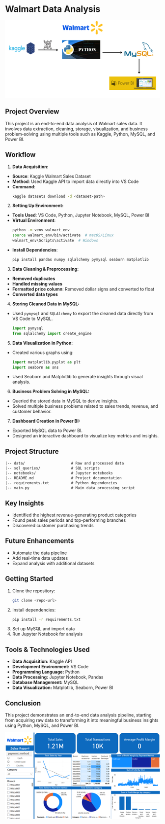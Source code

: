 # Walmart Data Analysis

![Project Pipeline](https://github.com/dhyeymodi2001/Walmart-Data-Analysis/blob/main/Walmart%20Workflow.png)

## Project Overview
This project is an end-to-end data analysis of Walmart sales data. It involves data extraction, cleaning, storage, visualization, and business problem-solving using multiple tools such as Kaggle, Python, MySQL, and Power BI.

## Workflow
1. **Data Acquisition:**
- **Source**: Kaggle Walmart Sales Dataset
- **Method**: Used Kaggle API to import data directly into VS Code
- **Command**:
  ```bash
  kaggle datasets download -d <dataset-path>
  ```

2. **Setting Up Environment:**
- **Tools Used**: VS Code, Python, Jupyter Notebook, MySQL, Power BI
- **Virtual Environment**:
  ```bash
  python -m venv walmart_env
  source walmart_env/bin/activate  # macOS/Linux
  walmart_env\Scripts\activate  # Windows
  ```
- **Install Dependencies**:
  ```bash
  pip install pandas numpy sqlalchemy pymysql seaborn matplotlib
  ```

3. **Data Cleaning & Preprocessing:**
- **Removed duplicates**
- **Handled missing values**
- **Formatted price column**: Removed dollar signs and converted to float
- **Converted data types**


4. **Storing Cleaned Data in MySQL:**
- Used `pymysql` and `SQLAlchemy` to export the cleaned data directly from VS Code to MySQL.
  ```python
  import pymysql
  from sqlalchemy import create_engine
  ```

5. **Data Visualization in Python:**
- Created various graphs using:
  ```python
  import matplotlib.pyplot as plt
  import seaborn as sns
  ```
- Used Seaborn and Matplotlib to generate insights through visual analysis.

6. **Business Problem Solving in MySQL:**
- Queried the stored data in MySQL to derive insights.
- Solved multiple business problems related to sales trends, revenue, and customer behavior.

7. **Dashboard Creation in Power BI:**
- Exported MySQL data to Power BI.
- Designed an interactive dashboard to visualize key metrics and insights.

## Project Structure
```plaintext
|-- data/                     # Raw and processed data
|-- sql_queries/              # SQL scripts
|-- notebooks/                # Jupyter notebooks
|-- README.md                 # Project documentation
|-- requirements.txt          # Python dependencies
|-- main.py                   # Main data processing script
```

## Key Insights
- Identified the highest revenue-generating product categories
- Found peak sales periods and top-performing branches
- Discovered customer purchasing trends

## Future Enhancements
- Automate the data pipeline
- Add real-time data updates
- Expand analysis with additional datasets

## Getting Started
1. Clone the repository:
   ```bash
   git clone <repo-url>
   ```
2. Install dependencies:
   ```bash
   pip install -r requirements.txt
   ```
3. Set up MySQL and import data
4. Run Jupyter Notebook for analysis


## Tools & Technologies Used
- **Data Acquisition:** Kaggle API
- **Development Environment:** VS Code
- **Programming Language:** Python
- **Data Processing:** Jupyter Notebook, Pandas
- **Database Management:** MySQL
- **Data Visualization:** Matplotlib, Seaborn, Power BI

## Conclusion
This project demonstrates an end-to-end data analysis pipeline, starting from acquiring raw data to transforming it into meaningful business insights using Python, MySQL, and Power BI.

![Project Dashboard](https://github.com/dhyeymodi2001/Walmart-Data-Analysis/blob/main/screenshots/Dashboard.png)


